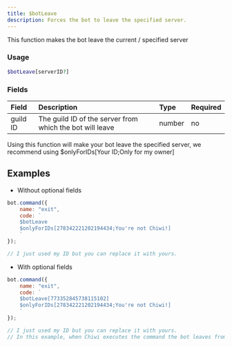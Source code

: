 ```yaml
---
title: $botLeave
description: Forces the bot to leave the specified server.
---
```


This function makes the bot leave the current / specified server

### Usage 
```php
$botLeave[serverID?]
```


### Fields

| Field | Description | Type | Required |
| :--- | :--- | :--- | :--- |
| guild ID | The guild ID of the server from which the bot will leave | number | no |


 
Using this function will make your bot leave the specified server, we recommend using $onlyForIDs\[Your ID;Only for my owner\]
 

## Examples

- Without optional fields

```javascript
bot.command({
    name: "exit",
    code: `
    $botLeave
    $onlyForIDs[278342221202194434;You're not Chiwi!]
    `
});

// I just used my ID but you can replace it with yours.
```

- With optional fields

```javascript
bot.command({
    name: "exit",
    code: `
    $botLeave[773352845738115102] 
    $onlyForIDs[278342221202194434;You're not Chiwi!]
    `
});

// I just used my ID but you can replace it with yours.
// In this example, when Chiwi executes the command the bot leaves from the Akarui Development server.
```



